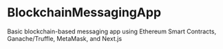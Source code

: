 # BlockchainMessagingApp
Basic blockchain-based messaging app using Ethereum Smart Contracts, Ganache/Truffle, MetaMask, and Next.js
